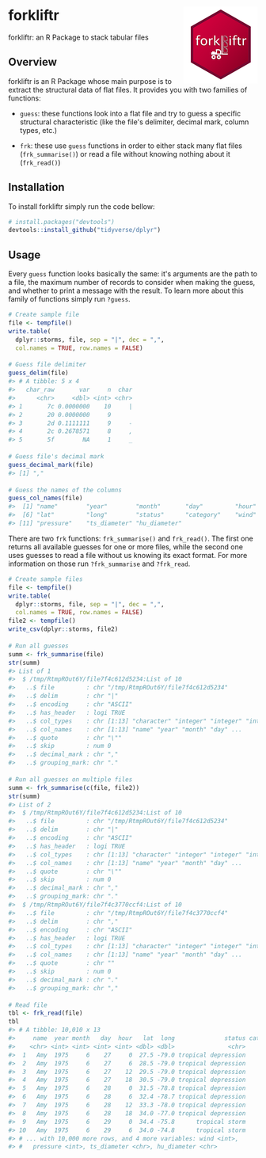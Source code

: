 # forkliftr <img src="hex.png" align="right" />

forkliftr: an R Package to stack tabular files

## Overview

forkliftr is an R Package whose main purpose is to extract the structural data
of flat files. It provides you with two families of functions:

- `guess`: these functions look into a flat file and try to guess a specific
structural characteristic (like the file's delimiter, decimal mark, column types,
etc.)

- `frk`: these use `guess` functions in order to either stack many flat files
(`frk_summarise()`) or read a file without knowing nothing about it (`frk_read()`)

## Installation

To install forkliftr simply run the code bellow:

```r
# install.packages("devtools")
devtools::install_github("tidyverse/dplyr")
```

## Usage

Every `guess` function looks basically the same: it's arguments are the path to a
file, the maximum number of records to consider when making the guess, and whether
to print a message with the result. To learn more about this family of functions
simply run `?guess`.

```r
# Create sample file
file <- tempfile()
write.table(
  dplyr::storms, file, sep = "|", dec = ",",
  col.names = TRUE, row.names = FALSE)
   
# Guess file delimiter
guess_delim(file)
#> # A tibble: 5 x 4
#>   char_raw       var     n  char
#>      <chr>     <dbl> <int> <chr>
#> 1       7c 0.0000000    10     |
#> 2       20 0.0000000     9      
#> 3       2d 0.1111111     9     -
#> 4       2c 0.2678571     8     ,
#> 5       5f        NA     1     _

# Guess file's decimal mark
guess_decimal_mark(file)
#> [1] ","

# Guess the names of the columns
guess_col_names(file)
#>  [1] "name"        "year"        "month"       "day"         "hour"       
#>  [6] "lat"         "long"        "status"      "category"    "wind"       
#> [11] "pressure"    "ts_diameter" "hu_diameter"
```

There are two `frk` functions: `frk_summarise()` and `frk_read()`. The first one
returns all available guesses for one or more files, while the second one uses
guesses to read a file without us knowing its exact format. For more information
on those run `?frk_summarise` and `?frk_read`.

```r
# Create sample files
file <- tempfile()
write.table(
  dplyr::storms, file, sep = "|", dec = ",",
  col.names = TRUE, row.names = FALSE)
file2 <- tempfile()
write_csv(dplyr::storms, file2)

# Run all guesses
summ <- frk_summarise(file)
str(summ)
#> List of 1
#>  $ /tmp/RtmpROut6Y/file7f4c612d5234:List of 10
#>   ..$ file         : chr "/tmp/RtmpROut6Y/file7f4c612d5234"
#>   ..$ delim        : chr "|"
#>   ..$ encoding     : chr "ASCII"
#>   ..$ has_header   : logi TRUE
#>   ..$ col_types    : chr [1:13] "character" "integer" "integer" "integer" ...
#>   ..$ col_names    : chr [1:13] "name" "year" "month" "day" ...
#>   ..$ quote        : chr "\""
#>   ..$ skip         : num 0
#>   ..$ decimal_mark : chr ","
#>   ..$ grouping_mark: chr "."

# Run all guesses on multiple files
summ <- frk_summarise(c(file, file2))
str(summ)
#> List of 2
#>  $ /tmp/RtmpROut6Y/file7f4c612d5234:List of 10
#>   ..$ file         : chr "/tmp/RtmpROut6Y/file7f4c612d5234"
#>   ..$ delim        : chr "|"
#>   ..$ encoding     : chr "ASCII"
#>   ..$ has_header   : logi TRUE
#>   ..$ col_types    : chr [1:13] "character" "integer" "integer" "integer" ...
#>   ..$ col_names    : chr [1:13] "name" "year" "month" "day" ...
#>   ..$ quote        : chr "\""
#>   ..$ skip         : num 0
#>   ..$ decimal_mark : chr ","
#>   ..$ grouping_mark: chr "."
#>  $ /tmp/RtmpROut6Y/file7f4c3770ccf4:List of 10
#>   ..$ file         : chr "/tmp/RtmpROut6Y/file7f4c3770ccf4"
#>   ..$ delim        : chr ","
#>   ..$ encoding     : chr "ASCII"
#>   ..$ has_header   : logi TRUE
#>   ..$ col_types    : chr [1:13] "character" "integer" "integer" "integer" ...
#>   ..$ col_names    : chr [1:13] "name" "year" "month" "day" ...
#>   ..$ quote        : chr ""
#>   ..$ skip         : num 0
#>   ..$ decimal_mark : chr "."
#>   ..$ grouping_mark: chr ","

# Read file
tbl <- frk_read(file)
tbl
#> # A tibble: 10,010 x 13
#>     name  year month   day  hour   lat  long              status category
#>    <chr> <int> <int> <int> <int> <dbl> <dbl>               <chr>    <int>
#>  1   Amy  1975     6    27     0  27.5 -79.0 tropical depression       -1
#>  2   Amy  1975     6    27     6  28.5 -79.0 tropical depression       -1
#>  3   Amy  1975     6    27    12  29.5 -79.0 tropical depression       -1
#>  4   Amy  1975     6    27    18  30.5 -79.0 tropical depression       -1
#>  5   Amy  1975     6    28     0  31.5 -78.8 tropical depression       -1
#>  6   Amy  1975     6    28     6  32.4 -78.7 tropical depression       -1
#>  7   Amy  1975     6    28    12  33.3 -78.0 tropical depression       -1
#>  8   Amy  1975     6    28    18  34.0 -77.0 tropical depression       -1
#>  9   Amy  1975     6    29     0  34.4 -75.8      tropical storm        0
#> 10   Amy  1975     6    29     6  34.0 -74.8      tropical storm        0
#> # ... with 10,000 more rows, and 4 more variables: wind <int>,
#> #   pressure <int>, ts_diameter <chr>, hu_diameter <chr>
```
